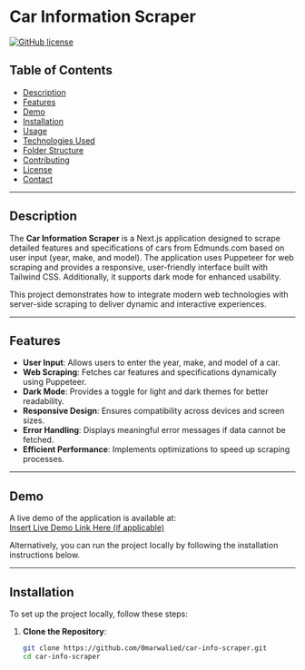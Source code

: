 # Car Information Scraper

[![GitHub license](https://img.shields.io/badge/license-MIT-blue.svg)](https://github.com/0marwalied/car-info-scraper/blob/main/LICENSE)

## Table of Contents
- [Description](#description)
- [Features](#features)
- [Demo](#demo)
- [Installation](#installation)
- [Usage](#usage)
- [Technologies Used](#technologies-used)
- [Folder Structure](#folder-structure)
- [Contributing](#contributing)
- [License](#license)
- [Contact](#contact)

---

## Description

The **Car Information Scraper** is a Next.js application designed to scrape detailed features and specifications of cars from Edmunds.com based on user input (year, make, and model). The application uses Puppeteer for web scraping and provides a responsive, user-friendly interface built with Tailwind CSS. Additionally, it supports dark mode for enhanced usability.

This project demonstrates how to integrate modern web technologies with server-side scraping to deliver dynamic and interactive experiences.

---

## Features

- **User Input**: Allows users to enter the year, make, and model of a car.
- **Web Scraping**: Fetches car features and specifications dynamically using Puppeteer.
- **Dark Mode**: Provides a toggle for light and dark themes for better readability.
- **Responsive Design**: Ensures compatibility across devices and screen sizes.
- **Error Handling**: Displays meaningful error messages if data cannot be fetched.
- **Efficient Performance**: Implements optimizations to speed up scraping processes.

---

## Demo

A live demo of the application is available at:  
[Insert Live Demo Link Here (if applicable)](https://your-demo-link.com)  

Alternatively, you can run the project locally by following the installation instructions below.

---

## Installation

To set up the project locally, follow these steps:

1. **Clone the Repository**:
   ```bash
   git clone https://github.com/0marwalied/car-info-scraper.git
   cd car-info-scraper
